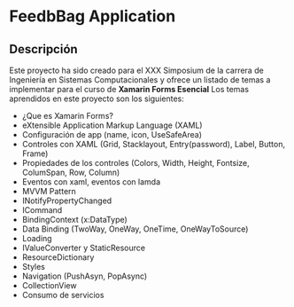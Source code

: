 # FeedbBag Application
## Descripción
Este proyecto ha sido creado para el XXX Simposium de la carrera de Ingeniería en Sistemas Computacionales y ofrece un listado de temas a implementar para el curso de **Xamarin Forms Esencial**
Los temas aprendidos en este proyecto son los siguientes:
- ¿Que es Xamarin Forms?
- eXtensible Application Markup Language (XAML)
- Configuración de app (name, icon, UseSafeArea)
- Controles con XAML (Grid, Stacklayout, Entry(password), Label, Button, Frame)
- Propiedades de los controles (Colors, Width, Height, Fontsize, ColumSpan, Row, Column)
- Eventos con xaml, eventos con lamda
- MVVM Pattern
- INotifyPropertyChanged
- ICommand
- BindingContext (x:DataType)
- Data Binding (TwoWay, OneWay, OneTime, OneWayToSource)
- Loading
- IValueConverter y StaticResource
- ResourceDictionary
- Styles
- Navigation (PushAsyn, PopAsync)
- CollectionView
- Consumo de servicios
